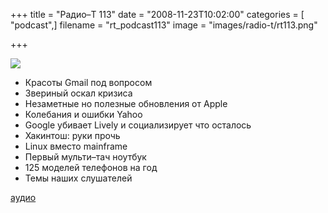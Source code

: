 +++
title = "Радио–Т 113"
date = "2008-11-23T10:02:00"
categories = [ "podcast",]
filename = "rt_podcast113"
image = "images/radio-t/rt113.png"

+++

![](https://radio-t.com/images/radio-t/rt113.png)

- Красоты Gmail под вопросом
- Звериный оскал кризиса
- Незаметные но полезные обновления от Apple
- Колебания и ошибки Yahoo
- Google убивает Lively и социализирует что осталось
- Хакинтош: руки прочь
- Linux вместо mainframe
- Первый мульти–тач ноутбук
- 125 моделей телефонов на год
- Темы наших слушателей

[аудио](https://cdn.radio-t.com/rt_podcast113.mp3)
<audio src="https://cdn.radio-t.com/rt_podcast113.mp3" preload="none"></audio>

